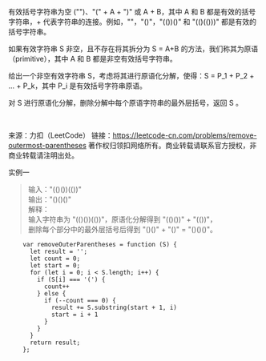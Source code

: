 有效括号字符串为空 ("")、"(" + A + ")" 或 A + B，其中 A 和 B 都是有效的括号字符串，+ 代表字符串的连接。例如，""，"()"，"(())()" 和 "(()(()))" 都是有效的括号字符串。

如果有效字符串 S 非空，且不存在将其拆分为 S = A+B 的方法，我们称其为原语（primitive），其中 A 和 B 都是非空有效括号字符串。

给出一个非空有效字符串 S，考虑将其进行原语化分解，使得：S = P_1 + P_2 + ... + P_k，其中 P_i 是有效括号字符串原语。

对 S 进行原语化分解，删除分解中每个原语字符串的最外层括号，返回 S 。

 

来源：力扣（LeetCode）
链接：https://leetcode-cn.com/problems/remove-outermost-parentheses
著作权归领扣网络所有。商业转载请联系官方授权，非商业转载请注明出处。


实例一

> 输入："(()())(())"   
输出："()()()"    
解释：    
输入字符串为 "(()())(())"，原语化分解得到 "(()())" + "(())"，    
删除每个部分中的最外层括号后得到 "()()" + "()" = "()()()"。    
```
    var removeOuterParentheses = function (S) {
      let result = '';
      let count = 0;
      let start = 0;
      for (let i = 0; i < S.length; i++) {
        if (S[i] === '(') {
          count++
        } else {
          if (--count === 0) {
            result += S.substring(start + 1, i)
            start = i + 1
          }
        }
      }
      return result;
    };
```
